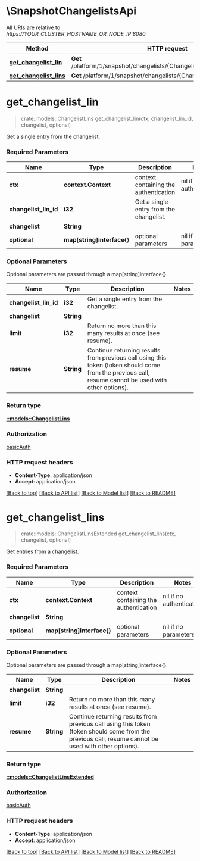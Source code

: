 # \SnapshotChangelistsApi

All URIs are relative to *https://YOUR_CLUSTER_HOSTNAME_OR_NODE_IP:8080*

Method | HTTP request | Description
------------- | ------------- | -------------
[**get_changelist_lin**](SnapshotChangelistsApi.md#get_changelist_lin) | **Get** /platform/1/snapshot/changelists/{Changelist}/lins/{ChangelistLinId} | 
[**get_changelist_lins**](SnapshotChangelistsApi.md#get_changelist_lins) | **Get** /platform/1/snapshot/changelists/{Changelist}/lins | 


# **get_changelist_lin**
>crate::models::ChangelistLins get_changelist_lin(ctx, changelist_lin_id, changelist, optional)


Get a single entry from the changelist.

### Required Parameters

Name | Type | Description  | Notes
------------- | ------------- | ------------- | -------------
 **ctx** | **context.Context** | context containing the authentication | nil if no authentication
  **changelist_lin_id** | **i32**| Get a single entry from the changelist. | 
  **changelist** | **String**|  | 
 **optional** | **map[string]interface{}** | optional parameters | nil if no parameters

### Optional Parameters
Optional parameters are passed through a map[string]interface{}.

Name | Type | Description  | Notes
------------- | ------------- | ------------- | -------------
 **changelist_lin_id** | **i32**| Get a single entry from the changelist. | 
 **changelist** | **String**|  | 
 **limit** | **i32**| Return no more than this many results at once (see resume). | 
 **resume** | **String**| Continue returning results from previous call using this token (token should come from the previous call, resume cannot be used with other options). | 

### Return type

[**::models::ChangelistLins**](ChangelistLins.md)

### Authorization

[basicAuth](../README.md#basicAuth)

### HTTP request headers

 - **Content-Type**: application/json
 - **Accept**: application/json

[[Back to top]](#) [[Back to API list]](../README.md#documentation-for-api-endpoints) [[Back to Model list]](../README.md#documentation-for-models) [[Back to README]](../README.md)

# **get_changelist_lins**
>crate::models::ChangelistLinsExtended get_changelist_lins(ctx, changelist, optional)


Get entries from a changelist.

### Required Parameters

Name | Type | Description  | Notes
------------- | ------------- | ------------- | -------------
 **ctx** | **context.Context** | context containing the authentication | nil if no authentication
  **changelist** | **String**|  | 
 **optional** | **map[string]interface{}** | optional parameters | nil if no parameters

### Optional Parameters
Optional parameters are passed through a map[string]interface{}.

Name | Type | Description  | Notes
------------- | ------------- | ------------- | -------------
 **changelist** | **String**|  | 
 **limit** | **i32**| Return no more than this many results at once (see resume). | 
 **resume** | **String**| Continue returning results from previous call using this token (token should come from the previous call, resume cannot be used with other options). | 

### Return type

[**::models::ChangelistLinsExtended**](ChangelistLinsExtended.md)

### Authorization

[basicAuth](../README.md#basicAuth)

### HTTP request headers

 - **Content-Type**: application/json
 - **Accept**: application/json

[[Back to top]](#) [[Back to API list]](../README.md#documentation-for-api-endpoints) [[Back to Model list]](../README.md#documentation-for-models) [[Back to README]](../README.md)

